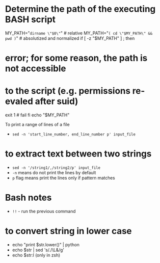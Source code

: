 # Determine the path of the executing BASH script 
MY_PATH="`dirname \"$0\"`"              # relative
MY_PATH="`( cd \"$MY_PATH\" && pwd )`"  # absolutized and normalized
if [ -z "$MY_PATH" ] ; then
  # error; for some reason, the path is not accessible
  # to the script (e.g. permissions re-evaled after suid)
  exit 1  # fail
fi
echo "$MY_PATH"

 To print a range of lines of a file
- `sed -n 'start_line_number, end_line_number p' input_file`
# to extract text between two strings
- `sed -n '/string1/,/string2/p' input_file`
- `-n` means do not print the lines by default
- `p` flag means print the lines only if pattern matches
# Bash notes
- `!!` - run the previous command
# to convert string in lower case
- echo "print $str.lower()" | python
- echo $str | sed 's/./\L&/g'
- echo $str:l (only in zsh)

